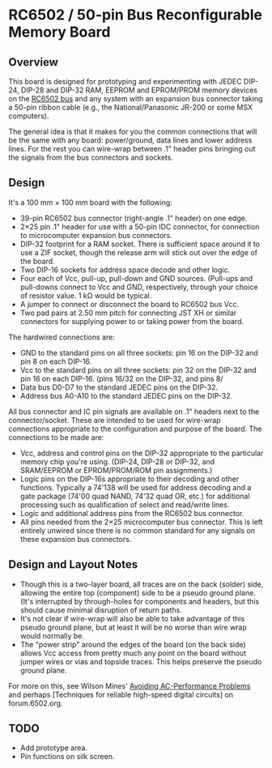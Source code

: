 RC6502 / 50-pin Bus Reconfigurable Memory Board
===============================================

Overview
--------

This board is designed for prototyping and experimenting with JEDEC DIP-24,
DIP-28 and DIP-32 RAM, EEPROM and EPROM/PROM memory devices on the [RC6502
bus] and any system with an expansion bus connector taking a 50-pin ribbon
cable (e.g., the National/Panasonic JR-200 or some MSX computers).

The general idea is that it makes for you the common connections that will
be the same with any board: power/ground, data lines and lower address
lines. For the rest you can wire-wrap between .1" header pins bringing out
the signals from the bus connectors and sockets.

Design
------

It's a 100 mm × 100 mm board with the following:
- 39-pin RC6502 bus connector (right-angle .1" header) on one edge.
- 2×25 pin .1" header for use with a 50-pin IDC connector, for connection
  to microcomputer expansion bus connectors.
- DIP-32 footprint for a RAM socket. There is sufficient space around it to
  use a ZIF socket, though the release arm will stick out over the edge of
  the board.
- Two DIP-16 sockets for address space decode and other logic.
- Four each of Vcc, pull-up, pull-down and GND sources. (Pull-ups and
  pull-downs connect to Vcc and GND, respectively, through your choice of
  resistor value. 1 kΩ would be typical.
- A jumper to connect or disconnect the board to RC6502 bus Vcc.
- Two pad pairs at 2.50 mm pitch for connecting JST XH or similar
  connectors for supplying power to or taking power from the board.

The hardwired connections are:
- GND to the standard pins on all three sockets: pin 16 on the DIP-32 and
  pin 8 on each DIP-16.
- Vcc to the standard pins on all three sockets: pin 32 on the DIP-32 and
  pin 16 on each DIP-16. (pins 16/32 on the DIP-32, and pins 8/
- Data bus D0-D7 to the standard JEDEC pins on the DIP-32.
- Address bus A0-A10 to the standard JEDEC pins on the DIP-32.

All bus connector and IC pin signals are available on .1" headers next to
the connector/socket. These are intended to be used for wire-wrap
connections appropriate to the configuration and purpose of the board. The
connections to be made are:
- Vcc, address and control pins on the DIP-32 appropriate to the particular
  memory chip you're using. (DIP-24, DIP-28 or DIP-32, and SRAM/EEPROM or
  EPROM/PROM/ROM pin assignments.)
- Logic pins on the DIP-16s appropriate to their decoding and other
  functions. Typically a 74'138 will be used for address decoding and a
  gate package (74'00 quad NAND, 74'32 quad OR, etc.) for additional
  processing such as qualification of select and read/write lines.
- Logic and additional address pins from the RC6502 bus connector.
- All pins needed from the 2×25 microcomputer bus connector. This is left
  entirely unwired since there is no common standard for any signals on
  these expansion bus connectors.


Design and Layout Notes
-----------------------

- Though this is a two-layer board, all traces are on the back (solder)
  side, allowing the entire top (component) side to be a pseudo ground
  plane. (It's interrupted by through-holes for components and headers, but
  this should cause minimal disruption of return paths.
- It's not clear if wire-wrap will also be able to take advantage of this
  pseudo ground plane, but at least it will be no worse than wire wrap
  would normally be.
- The "power strip" around the edges of the board (on the back side) allows
  Vcc access from pretty much any point on the board without jumper wires
  or vias and topside traces. This helps preserve the pseudo ground plane.

For more on this, see Wilson Mines' [Avoiding AC-Performance Problems][wm
ac] and perhaps [Techniques for reliable high-speed digital circuits] on
forum.6502.org.


TODO
----

- Add prototype area.
- Pin functions on silk screen.



<!-------------------------------------------------------------------->
[RC6502 bus]: https://github.com/tebl/RC6502-Apple-1-Replica/blob/master/Bus.md
[f65 2029]: http://forum.6502.org/viewtopic.php?f=4&t=2029
[wm ac]: https://wilsonminesco.com/6502primer/construction.html
